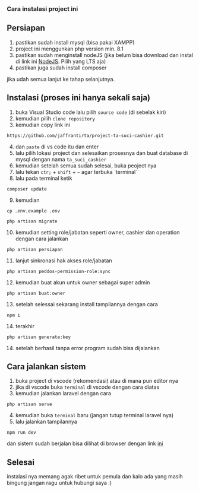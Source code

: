 ### Cara instalasi project ini

## Persiapan

1. pastikan sudah install mysql (bisa pakai XAMPP)
2. project ini menggunkan php version min. 8.1
3. pastikan sudah menginstall nodeJS (jika belum bisa download dan instal di link ini [NodeJS](https://nodejs.org/en). Pilih yang LTS aja)
4. pastikan juga sudah install composer

jika udah semua lanjut ke tahap selanjutnya.

## Instalasi (proses ini hanya sekali saja)

1. buka Visual Studio code lalu pilih `source code` (di sebelak kiri)
2. kemudian pilih `clone repository`
3. kemudian copy link ini

```
https://github.com/jaffrantirta/project-ta-suci-cashier.git
```

4. dan `paste` di vs code itu dan enter
5. lalu pilih lokasi project dan selesaikan prosesnya dan buat database di mysql dengan nama `ta_suci_cashier`
6. kemudian setelah semua sudah selesai, buka peoject nya
7. lalu tekan `ctr;` + `shift` + `~` agar terbuka `terminal``
8. lalu pada terminal ketik

```
composer update
```

9. kemudian

```
cp .env.example .env
```

```
php artisan migrate
```

10. kemudian setting role/jabatan seperti owner, cashier dan operation dengan cara jalankan

```
php artisan persiapan
```

11. lanjut sinkronasi hak akses role/jabatan

```
php artisan peddos-permission-role:sync
```

12. kemudian buat akun untuk owner sebagai super admin

```
php artisan buat:owner
```

13. setelah selessai sekarang install tampilannya dengan cara

```
npm i
```

14. terakhir

```
php artisan generate:key
```

14. setelah berhasil tanpa error program sudah bisa dijalankan

## Cara jalankan sistem

1. buka project di vscode (rekomendasi) atau di mana pun editor nya
2. jika di vscode buka `terminal` di vscode dengan cara diatas
3. kemudian jalankan laravel dengan cara

```
php artisan serve
```

4. kemudian buka `terminal` baru (jangan tutup terminal laravel nya)
5. lalu jalankan tampilannya

```
npm run dev
```

dan sistem sudah berjalan bisa dilihat di browser dengan link [ini](http://127.0.0.1:8000/dashboard)

## Selesai

instalasi nya memang agak ribet untuk pemula dan kalo ada yang masih bingung jangan ragu untuk hubungi saya :)
